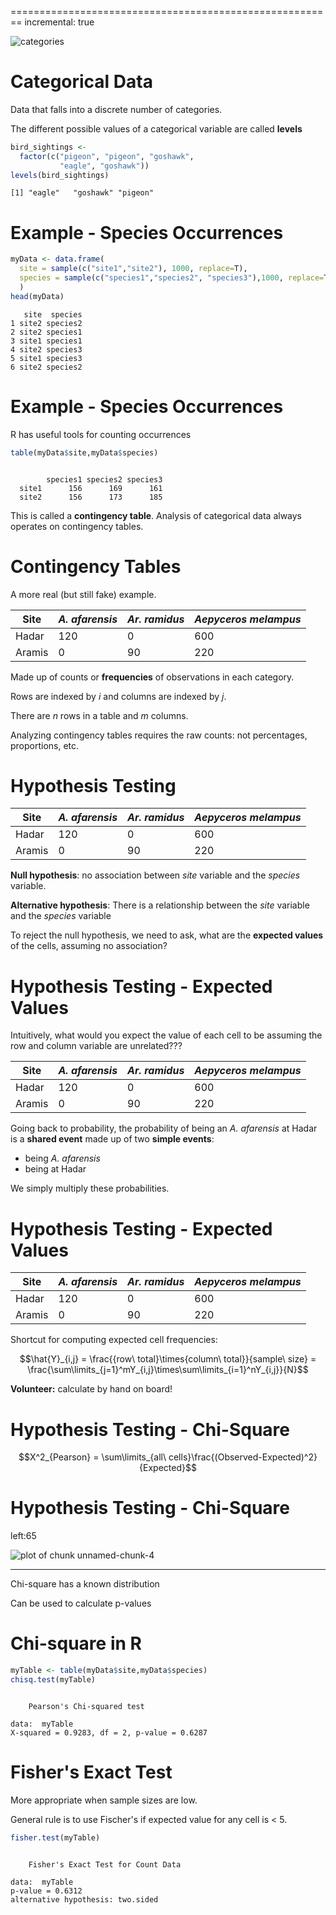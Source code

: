 ========================================================
incremental: true

![categories](categorical-data.jpg)

Categorical Data
===============

Data that falls into a discrete number of categories. 

The different possible values of a categorical variable are called **levels**


```r
bird_sightings <- 
  factor(c("pigeon", "pigeon", "goshawk", 
           "eagle", "goshawk"))
levels(bird_sightings)
```

```
[1] "eagle"   "goshawk" "pigeon" 
```

Example - Species Occurrences
================


```r
myData <- data.frame(
  site = sample(c("site1","site2"), 1000, replace=T),
  species = sample(c("species1","species2", "species3"),1000, replace=T)
  )
head(myData)
```

```
   site  species
1 site2 species2
2 site2 species1
3 site1 species1
4 site2 species3
5 site1 species3
6 site2 species2
```

Example - Species Occurrences
==============

R has useful tools for counting occurrences


```r
table(myData$site,myData$species)
```

```
       
        species1 species2 species3
  site1      156      169      161
  site2      156      173      185
```

This is called a **contingency table**. Analysis of categorical data always operates on contingency tables.

Contingency Tables
================

A more real (but still fake) example.

Site | *A. afarensis* | *Ar. ramidus* |  *Aepyceros melampus*
---|----|-----|-------
Hadar | 120 | 0 | 600
Aramis | 0 | 90 | 220

Made up of counts or **frequencies** of observations in each category.

Rows are indexed by $i$ and columns are indexed by $j$.

There are $n$ rows in a table and $m$ columns.

Analyzing contingency tables requires the raw counts: not percentages, proportions, etc.

Hypothesis Testing
================
  
Site | *A. afarensis* | *Ar. ramidus* |  *Aepyceros melampus*
---|----|-----|-------
Hadar | 120 | 0 | 600
Aramis | 0 | 90 | 220


**Null hypothesis**: no association between $site$ variable and the $species$ variable.

**Alternative hypothesis**: There is a relationship between the $site$ variable and the $species$ variable

To reject the null hypothesis, we need to ask, what are the **expected values** of the cells, assuming no association?

Hypothesis Testing - Expected Values
================

Intuitively, what would you expect the value of each cell to be assuming the row and column variable are unrelated???

Site | *A. afarensis* | *Ar. ramidus* |  *Aepyceros melampus* 
---|----|-----|-------
Hadar | 120 | 0 | 600
Aramis | 0 | 90 | 220 

Going back to probability, the probability of being an *A. afarensis* at Hadar is a **shared event** made up of two **simple events**:

*  being *A. afarensis*
*  being at Hadar

We simply multiply these probabilities.

Hypothesis Testing - Expected Values
================
Site | *A. afarensis* | *Ar. ramidus* |  *Aepyceros melampus* 
---|----|-----|-------
Hadar | 120 | 0 | 600
Aramis | 0 | 90 | 220 

Shortcut for computing expected cell frequencies:

$$\hat{Y}_{i,j} = \frac{{row\ total}\times{column\ total}}{sample\ size} = \frac{\sum\limits_{j=1}^mY_{i,j}\times\sum\limits_{i=1}^nY_{i,j}}{N}$$

**Volunteer:** calculate by hand on board!

Hypothesis Testing - Chi-Square
===========

$$X^2_{Pearson} = \sum\limits_{all\ cells}\frac{(Observed-Expected)^2}{Expected}$$

Hypothesis Testing - Chi-Square
=============
left:65

![plot of chunk unnamed-chunk-4](categorical_data-figure/unnamed-chunk-4-1.png) 

***

Chi-square has a known distribution

Can be used to calculate p-values

Chi-square in R
=========


```r
myTable <- table(myData$site,myData$species)
chisq.test(myTable)
```

```

	Pearson's Chi-squared test

data:  myTable
X-squared = 0.9283, df = 2, p-value = 0.6287
```


Fisher's Exact Test
=============

More appropriate when sample sizes are low.

General rule is to use Fischer's if expected value for any cell is < 5.


```r
fisher.test(myTable)
```

```

	Fisher's Exact Test for Count Data

data:  myTable
p-value = 0.6312
alternative hypothesis: two.sided
```
